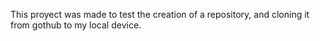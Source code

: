 This proyect was made to test the creation of a repository, and cloning it from gothub to my local device.